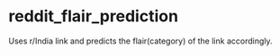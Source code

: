 # reddit_flair_prediction
Uses r/India link and predicts the flair(category) of the link accordingly.
